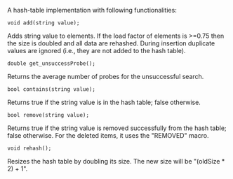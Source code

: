 A hash-table implementation with following functionalities:


    void add(string value);

Adds string value to elements. If the load factor of elements is >=0.75 then the size is doubled and all data are rehashed. During insertion duplicate values are ignored (i.e., they are not added to the hash table).

    double get_unsuccessProbe();

Returns the average number of probes for the unsuccessful search.

    bool contains(string value);

Returns true if the string value is in the hash table; false otherwise.

    bool remove(string value);

Returns true if the string value is removed successfully from the hash table; false otherwise. For the deleted items, it uses the "REMOVED" macro.

    void rehash();

Resizes the hash table by doubling its size. The new size will be "(oldSize * 2) + 1".
